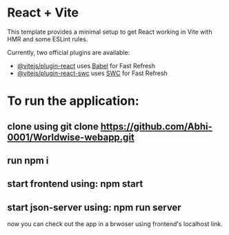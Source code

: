 # React + Vite

This template provides a minimal setup to get React working in Vite with HMR and some ESLint rules.

Currently, two official plugins are available:

- [@vitejs/plugin-react](https://github.com/vitejs/vite-plugin-react/blob/main/packages/plugin-react/README.md) uses [Babel](https://babeljs.io/) for Fast Refresh
- [@vitejs/plugin-react-swc](https://github.com/vitejs/vite-plugin-react-swc) uses [SWC](https://swc.rs/) for Fast Refresh

# To run the application:
## clone using git clone https://github.com/Abhi-0001/Worldwise-webapp.git
## run npm i
## start frontend using: npm start
## start json-server using: npm run server
now you can check out the app in a brwoser using frontend's localhost link.
